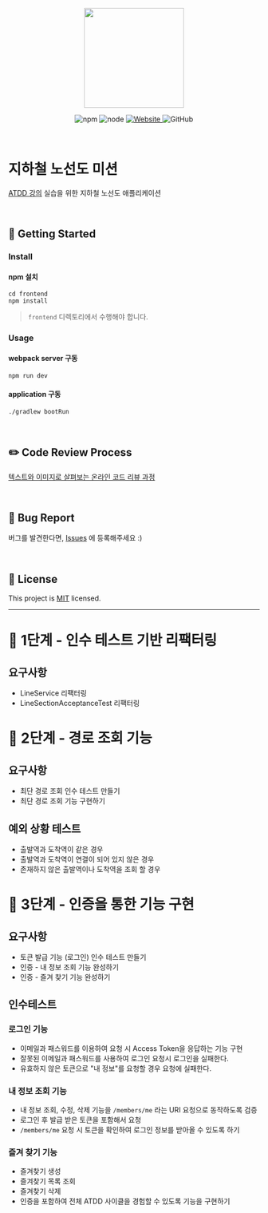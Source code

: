 <p align="center">
    <img width="200px;" src="https://raw.githubusercontent.com/woowacourse/atdd-subway-admin-frontend/master/images/main_logo.png"/>
</p>
<p align="center">
  <img alt="npm" src="https://img.shields.io/badge/npm-6.14.15-blue">
  <img alt="node" src="https://img.shields.io/badge/node-14.18.2-blue">
  <a href="https://edu.nextstep.camp/c/R89PYi5H" alt="nextstep atdd">
    <img alt="Website" src="https://img.shields.io/website?url=https%3A%2F%2Fedu.nextstep.camp%2Fc%2FR89PYi5H">
  </a>
  <img alt="GitHub" src="https://img.shields.io/github/license/next-step/atdd-subway-admin">
</p>

<br>

# 지하철 노선도 미션
[ATDD 강의](https://edu.nextstep.camp/c/R89PYi5H) 실습을 위한 지하철 노선도 애플리케이션

<br>

## 🚀 Getting Started

### Install
#### npm 설치
```
cd frontend
npm install
```
> `frontend` 디렉토리에서 수행해야 합니다.

### Usage
#### webpack server 구동
```
npm run dev
```
#### application 구동
```
./gradlew bootRun
```
<br>

## ✏️ Code Review Process
[텍스트와 이미지로 살펴보는 온라인 코드 리뷰 과정](https://github.com/next-step/nextstep-docs/tree/master/codereview)

<br>

## 🐞 Bug Report

버그를 발견한다면, [Issues](https://github.com/next-step/atdd-subway-service/issues) 에 등록해주세요 :)

<br>

## 📝 License

This project is [MIT](https://github.com/next-step/atdd-subway-service/blob/master/LICENSE.md) licensed.

---
# 🚀 1단계 - 인수 테스트 기반 리팩터링
## 요구사항
- LineService 리팩터링
- LineSectionAcceptanceTest 리팩터링

# 🚀 2단계 - 경로 조회 기능
## 요구사항
- 최단 경로 조회 인수 테스트 만들기
- 최단 경로 조회 기능 구현하기 

## 예외 상황 테스트
 - 출발역과 도착역이 같은 경우
 - 출발역과 도착역이 연결이 되어 있지 않은 경우
 - 존재하지 않은 출발역이나 도착역을 조회 할 경우

# 🚀 3단계 - 인증을 통한 기능 구현
## 요구사항
- 토큰 발급 기능 (로그인) 인수 테스트 만들기
- 인증 - 내 정보 조회 기능 완성하기
- 인증 - 즐겨 찾기 기능 완성하기

## 인수테스트

### 로그인 기능
- 이메일과 패스워드를 이용하여 요청 시 Access Token을 응답하는 기능 구현
- 잘못된 이메일과 패스워드를 사용하여 로그인 요청시 로그인을 실패한다.
- 유효하지 않은 토큰으로 "내 정보"를 요청할 경우 요청에 실패한다.

### 내 정보 조회 기능
- 내 정보 조회, 수정, 삭제 기능을 `/members/me` 라는 URI 요청으로 동작하도록 검증
- 로그인 후 발급 받은 토큰을 포함해서 요청
- `/members/me` 요청 시 토큰을 확인하여 로그인 정보를 받아올 수 있도록 하기

### 즐겨 찾기 기능
- 즐겨찾기 생성
- 즐겨찾기 목록 조회
- 즐겨찾기 삭제
- 인증을 포함하여 전체 ATDD 사이클을 경험할 수 있도록 기능을 구현하기





